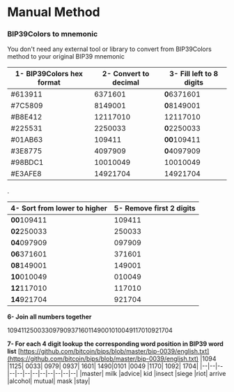 # Manual Method

### BIP39Colors to mnemonic
You don't need any external tool or library to convert from BIP39Colors method to your original BIP39 mnemonic 

| 1- BIP39Colors hex format | 2- Convert to decimal |3- Fill left to 8 digits|
|--|--|--|
| #613911 | 6371601  | **0**6371601 |
| #7C5809 | 8149001 | **0**8149001 |
| #B8E412 | 12117010 | 12117010 |
| #225531 | 2250033 | **0**2250033 |
|#01AB63 |109411 |**00**109411
|#3E8775 |4097909 |**0**4097909
|#98BDC1 |10010049 |10010049
 |#E3AFE8 |14921704 |14921704

.


| 4- Sort from lower to higher  | 5- Remove first 2 digits |
|--|--|
|**00**109411 |109411|
|**02**250033 |250033|
|**04**097909 |097909|
|**06**371601 |371601|
|**08**149001 |149001|
|**10**010049 |010049|
|**12**117010 |117010|
|**14**921704 |921704|



**6- Join all numbers together**

109411250033097909371601149001010049117010921704

**7- For each 4 digit lookup the corresponding word position in BIP39 word list**
[https://github.com/bitcoin/bips/blob/master/bip-0039/english.txt](https://github.com/bitcoin/bips/blob/master/bip-0039/english.txt)
|1094 |1125| 0033| 0979| 0937| 1601| 1490|0101 |0049 |1170| 1092| 1704|
|--|--|--|--|--|--|--|--|--|--|--|--|
|master| milk |advice| kid |insect |siege |riot| arrive |alcohol| mutual| mask |stay|
